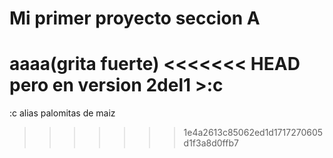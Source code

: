# Mi primer proyecto seccion A
aaaa(grita fuerte)
<<<<<<< HEAD
pero en version 2del1 >:c
=======
:c alias palomitas de maiz
>>>>>>> 1e4a2613c85062ed1d1717270605d1f3a8d0ffb7
